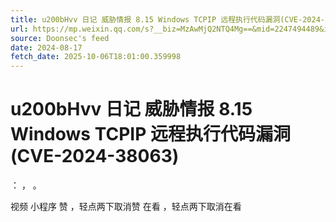 ```yaml
---
title: u200bHvv 日记 威胁情报 8.15 Windows TCPIP 远程执行代码漏洞(CVE-2024-38063)
url: https://mp.weixin.qq.com/s?__biz=MzAwMjQ2NTQ4Mg==&mid=2247494489&idx=1&sn=4a97973839172a2c0aa30f8b45d3fce4
source: Doonsec's feed
date: 2024-08-17
fetch_date: 2025-10-06T18:01:00.359998
---
```


# u200bHvv 日记 威胁情报 8.15 Windows TCPIP 远程执行代码漏洞(CVE-2024-38063)

：
，
。

视频
小程序
赞
，轻点两下取消赞
在看
，轻点两下取消在看